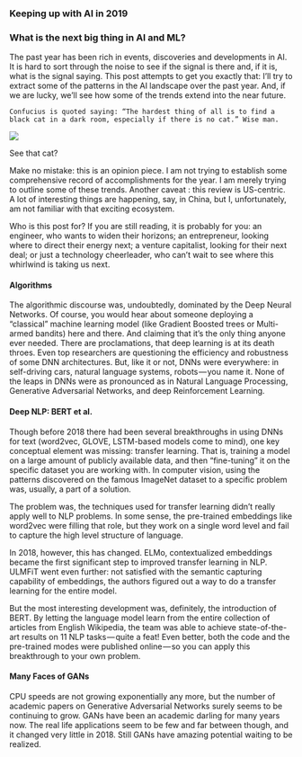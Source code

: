 ###  Keeping up with AI in 2019
### What is the next big thing in AI and ML?

The past year has been rich in events, discoveries and developments in AI. It is hard to sort through the noise to see if the signal is there and, if it is, what is the signal saying. This post attempts to get you exactly that: I’ll try to extract some of the patterns in the AI landscape over the past year. And, if we are lucky, we’ll see how some of the trends extend into the near future.

    Confucius is quoted saying: “The hardest thing of all is to find a black cat in a dark room, especially if there is no cat.” Wise man.


![](https://user-gold-cdn.xitu.io/2019/3/9/16962c7e40bf05c6?imageslim)


See that cat?


Make no mistake: this is an opinion piece. I am not trying to establish some comprehensive record of accomplishments for the year. I am merely trying to outline some of these trends. Another caveat : this review is US-centric. A lot of interesting things are happening, say, in China, but I, unfortunately, am not familiar with that exciting ecosystem.

Who is this post for? If you are still reading, it is probably for you: an engineer, who wants to widen their horizons; an entrepreneur, looking where to direct their energy next; a venture capitalist, looking for their next deal; or just a technology cheerleader, who can’t wait to see where this whirlwind is taking us next.

#### Algorithms

The algorithmic discourse was, undoubtedly, dominated by the Deep Neural Networks. Of course, you would hear about someone deploying a “classical” machine learning model (like Gradient Boosted trees or Multi-armed bandits) here and there. And claiming that it’s the only thing anyone ever needed. There are proclamations, that deep learning is at its death throes. Even top researchers are questioning the efficiency and robustness of some DNN architectures. But, like it or not, DNNs were everywhere: in self-driving cars, natural language systems, robots — you name it. None of the leaps in DNNs were as pronounced as in Natural Language Processing, Generative Adversarial Networks, and deep Reinforcement Learning.

#### Deep NLP: BERT et al.

Though before 2018 there had been several breakthroughs in using DNNs for text (word2vec, GLOVE, LSTM-based models come to mind), one key conceptual element was missing: transfer learning. That is, training a model on a large amount of publicly available data, and then “fine-tuning” it on the specific dataset you are working with. In computer vision, using the patterns discovered on the famous ImageNet dataset to a specific problem was, usually, a part of a solution.


The problem was, the techniques used for transfer learning didn’t really apply well to NLP problems. In some sense, the pre-trained embeddings like word2vec were filling that role, but they work on a single word level and fail to capture the high level structure of language.


In 2018, however, this has changed. ELMo, contextualized embeddings became the first significant step to improved transfer learning in NLP. ULMFiT went even further: not satisfied with the semantic capturing capability of embeddings, the authors figured out a way to do a transfer learning for the entire model.


But the most interesting development was, definitely, the introduction of BERT. By letting the language model learn from the entire collection of articles from English Wikipedia, the team was able to achieve state-of-the-art results on 11 NLP tasks — quite a feat! Even better, both the code and the pre-trained modes were published online — so you can apply this breakthrough to your own problem.


#### Many Faces of GANs


CPU speeds are not growing exponentially any more, but the number of academic papers on Generative Adversarial Networks surely seems to be continuing to grow. GANs have been an academic darling for many years now. The real life applications seem to be few and far between though, and it changed very little in 2018. Still GANs have amazing potential waiting to be realized.